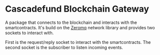 # Cascadefund Blockchain Gateway
A package that connects to the blockchain and interacts with the 
smartcontracts. It's build on the [Zeromq](https://zeromq.org/) network library
and provides two sockets to interact with.

First is the request/reply socket to interact with the smartcontracts.
The second socket is the subscriber to listen incoming events.

